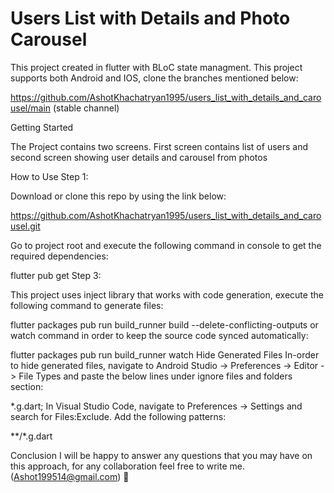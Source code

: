  
# Users List with Details and Photo Carousel

This project created in flutter with BLoC state managment. This project supports both Android and IOS, clone the branches mentioned below:

https://github.com/AshotKhachatryan1995/users_list_with_details_and_carousel/main (stable channel)

Getting Started 

The  Project contains two screens. First screen contains list of users and second screen showing user details and carousel from photos

How to Use Step 1:

Download or clone this repo by using the link below:

https://github.com/AshotKhachatryan1995/users_list_with_details_and_carousel.git

Go to project root and execute the following command in console to get the required dependencies:

flutter pub get Step 3:

This project uses inject library that works with code generation, execute the following command to generate files:

flutter packages pub run build_runner build --delete-conflicting-outputs or watch command in order to keep the source code synced automatically:

flutter packages pub run build_runner watch Hide Generated Files In-order to hide generated files, navigate to Android Studio -> Preferences -> Editor -> File Types and paste the below lines under ignore files and folders section:

*.g.dart; In Visual Studio Code, navigate to Preferences -> Settings and search for Files:Exclude. Add the following patterns:

**/*.g.dart

Conclusion I will be happy to answer any questions that you may have on this approach, for any collaboration feel free to write me. (Ashot199514@gmail.com) 🙂
